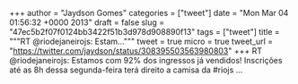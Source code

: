 
+++
author = "Jaydson Gomes"
categories = ["tweet"]
date = "Mon Mar 04 01:56:32 +0000 2013"
draft = false
slug = "47ec5b2f07f0124bb3422f51b3d978d908890f13"
tags = ["tweet"]
title = """RT @riodejaneirojs: Estam..."""
tweet = true
micro = true
tweet_url = "https://twitter.com/jaydson/status/308395503563980803"
+++
RT @riodejaneirojs: Estamos com 92% dos ingressos já vendidos! Inscrições até as 8h dessa segunda-feira terá direito a camisa da #riojs  ...
